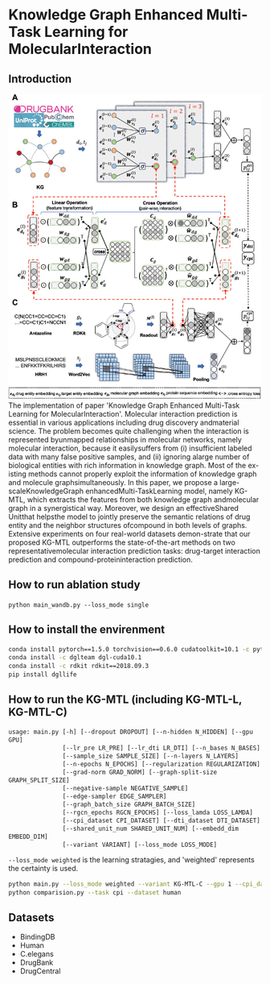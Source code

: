 <!--
 * @Author: your name
 * @Date: 2021-05-12 05:23:23
 * @LastEditTime: 2021-05-25 02:23:41
 * @LastEditors: Please set LastEditors
 * @Description: In User Settings Edit
 * @FilePath: /kg-mtl/README.md
-->
# Knowledge Graph Enhanced Multi-Task Learning for MolecularInteraction
## Introduction
![avatar](utils/model.png)
The implementation of paper 'Knowledge Graph Enhanced Multi-Task Learning for MolecularInteraction'. Molecular interaction prediction is essential in various applications including drug discovery andmaterial science. The problem becomes quite challenging when the interaction is represented byunmapped relationships in molecular networks, namely molecular interaction, because it easilysuffers from (i) insufficient labeled data with many false positive samples, and (ii) ignoring alarge number of biological entities with rich information in knowledge graph. Most of the ex-isting methods cannot properly exploit the information of knowledge graph and molecule graphsimultaneously. In this paper, we propose a large-scaleKnowledgeGraph enhancedMulti-TaskLearning model, namely KG-MTL, which extracts the features from both knowledge graph andmolecular graph in a synergistical way. Moreover, we design an effectiveShared Unitthat helpsthe model to jointly preserve the semantic relations of drug entity and the neighbor structures ofcompound in both levels of graphs. Extensive experiments on four real-world datasets demon-strate that our proposed KG-MTL outperforms the state-of-the-art methods on two representativemolecular interaction prediction tasks: drug-target interaction prediction and compound-proteininteraction prediction.
## How to run ablation study
```python main_wandb.py --loss_mode single```

## How to install the envirenment
```bash
conda install pytorch==1.5.0 torchvision==0.6.0 cudatoolkit=10.1 -c pytorch
conda install -c dglteam dgl-cuda10.1
conda install -c rdkit rdkit==2018.09.3
pip install dgllife
```

## How to run the KG-MTL (including KG-MTL-L, KG-MTL-C)
```
usage: main.py [-h] [--dropout DROPOUT] [--n-hidden N_HIDDEN] [--gpu GPU]
               [--lr_pre LR_PRE] [--lr_dti LR_DTI] [--n_bases N_BASES]
               [--sample_size SAMPLE_SIZE] [--n-layers N_LAYERS]
               [--n-epochs N_EPOCHS] [--regularization REGULARIZATION]
               [--grad-norm GRAD_NORM] [--graph-split-size GRAPH_SPLIT_SIZE]
               [--negative-sample NEGATIVE_SAMPLE]
               [--edge-sampler EDGE_SAMPLER]
               [--graph_batch_size GRAPH_BATCH_SIZE]
               [--rgcn_epochs RGCN_EPOCHS] [--loss_lamda LOSS_LAMDA]
               [--cpi_dataset CPI_DATASET] [--dti_dataset DTI_DATASET]
               [--shared_unit_num SHARED_UNIT_NUM] [--embedd_dim EMBEDD_DIM]
               [--variant VARIANT] [--loss_mode LOSS_MODE]
```
`--loss_mode weighted` is the learning stratagies, and 'weighted' represents the certainty is used.
```bash
python main.py --loss_mode weighted --variant KG-MTL-C --gpu 1 --cpi_dataset human --dti_dataset drugcentral
python comparision.py --task cpi --dataset human
```
## Datasets
+ BindingDB
+ Human
+ C.elegans
+ DrugBank
+ DrugCentral